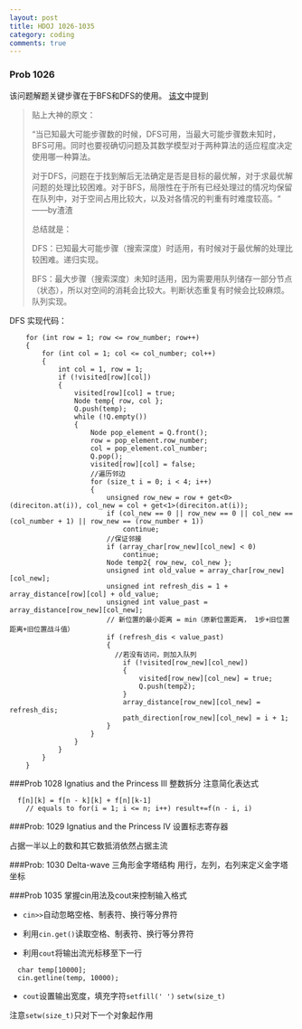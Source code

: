 ```yaml
---
layout: post
title: HDOJ 1026-1035
category: coding
comments: true
---
```


### Prob 1026
该问题解题关键步骤在于BFS和DFS的使用。
[该文](http://www.csdn123.com/html/mycsdn20140110/ef/eff538bb46dfeb69fd9076e3ddbe2246.html)中提到

> 贴上大神的原文：
> 
> “当已知最大可能步骤数的时候，DFS可用，当最大可能步骤数未知时，BFS可用。同时也要视确切问题及其数学模型对于两种算法的适应程度决定使用哪一种算法。
> 
> 对于DFS，问题在于找到解后无法确定是否是目标的最优解，对于求最优解问题的处理比较困难。对于BFS，局限性在于所有已经处理过的情况均保留在队列中，对于空间占用比较大，以及对各情况的判重有时难度较高。“                        ——by渣渣
> 
> 总结就是：
> 
> DFS：已知最大可能步骤（搜索深度）时适用，有时候对于最优解的处理比较困难。递归实现。
> 
> BFS：最大步骤（搜索深度）未知时适用，因为需要用队列储存一部分节点（状态），所以对空间的消耗会比较大。判断状态重复有时候会比较麻烦。队列实现。

DFS 实现代码：

		for (int row = 1; row <= row_number; row++)
		{
			for (int col = 1; col <= col_number; col++)
			{
				int col = 1, row = 1;
				if (!visited[row][col])
				{
					visited[row][col] = true;
					Node temp{ row, col };
					Q.push(temp);
					while (!Q.empty())
					{
						Node pop_element = Q.front();
						row = pop_element.row_number;
						col = pop_element.col_number;
						Q.pop();
						visited[row][col] = false;
						//遍历邻边
						for (size_t i = 0; i < 4; i++)
						{
							unsigned row_new = row + get<0>(direciton.at(i)), col_new = col + get<1>(direciton.at(i));
							if (col_new == 0 || row_new == 0 || col_new == (col_number + 1) || row_new == (row_number + 1))
								continue;
							//保证邻接	
							if (array_char[row_new][col_new] < 0)
								continue;
							Node temp2{ row_new, col_new };
							unsigned int old_value = array_char[row_new][col_new];
							unsigned int refresh_dis = 1 + array_distance[row][col] + old_value;
							unsigned int value_past = array_distance[row_new][col_new];
							// 新位置的最小距离 = min（原新位置距离， 1步+旧位置距离+旧位置战斗值）
							if (refresh_dis < value_past)
							{
							  //若没有访问，则加入队列
								if (!visited[row_new][col_new])
								{
									visited[row_new][col_new] = true;
									Q.push(temp2);
								}
								array_distance[row_new][col_new] = refresh_dis;
								path_direction[row_new][col_new] = i + 1;
							}
						}
					}
				}
			}
		}

###Prob 1028 Ignatius and the Princess III 整数拆分
注意简化表达式

```
  f[n][k] = f[n - k][k] + f[n][k-1]  
    // equals to for(i = 1; i <= n; i++) result+=f(n - i, i)
```

###Prob: 1029 Ignatius and the Princess IV
设置标志寄存器

占据一半以上的数和其它数抵消依然占据主流


###Prob: 1030 Delta-wave 三角形金字塔结构
用行，左列，右列来定义金字塔坐标


###Prob 1035
掌握cin用法及cout来控制输入格式

* `cin>>`自动忽略空格、制表符、换行等分界符

* 利用`cin.get()`读取空格、制表符、换行等分界符

* 利用`cout`将输出流光标移至下一行

```
  char temp[10000];
  cin.getline(temp, 10000);
```
  
* `cout`设置输出宽度，填充字符`setfill(' ')` `setw(size_t)`

注意`setw(size_t)`只对下一个对象起作用

